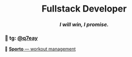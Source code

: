 
<h1 align="center">Fullstack Developer</h1>

<h3 align="center"><em>I will win, I promise.</em></h3>

<h3 align="left">📩 tg: <a href="https://t.me/q7eay">@q7eay</a></h3>

<p align="left">
  🔗 <a href="https://github.com/quazzz/Sporto"><b>Sporto</b> — workout management</a>
</p>

